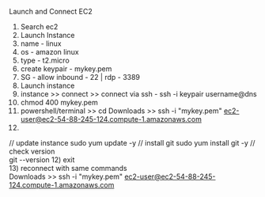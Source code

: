 Launch and Connect EC2 
  
 1) Search ec2 
 2) Launch Instance  
 3) name - linux 
 4) os - amazon linux 
 5) type - t2.micro  
 6) create keypair - mykey.pem 
 7) SG - allow inbound - 22 | rdp - 3389 
 8) Launch instance  
 9)  instance >> connect >> connect via ssh - ssh -i keypair username@dns 
 10) chmod 400 mykey.pem 
 10) powershell/terminal >> cd Downloads >> ssh -i "mykey.pem" ec2-user@ec2-54-88-245-124.compute-1.amazonaws.com 
 11)  
 // update instance 
 sudo yum update -y 
 // install git 
 sudo yum install git -y 
 // check version       
 git --version 
 12) exit  
 13) reconnect with same commands  
 Downloads >> 
  ssh -i "mykey.pem" ec2-user@ec2-54-88-245-124.compute-1.amazonaws.com
